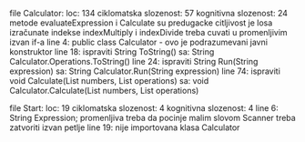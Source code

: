 file Calculator:
loc: 134
ciklomatska slozenost: 57
kognitivna slozenost: 24
metode evaluateExpression i Calculate su predugacke
citljivost je losa
izračunate indekse indexMultiply i indexDivide treba cuvati u promenljivim izvan if-a
line 4: public class Calculator - ovo je podrazumevani javni konstruktor
line 18: ispraviti String ToString() sa: String Calculator.Operations.ToString()
line 24: ispraviti String Run(String expression) sa: String Calculator.Run(String expression)
line 74: ispraviti void Calculate(List<Float> numbers, List<String> operations) 
        sa: void Calculator.Calculate(List<Float> numbers, List<String> operations)

file Start:
loc: 19
ciklomatska slozenost: 4
kognitivna slozenost: 4
line 6:  String Expression; promenljiva treba da pocinje malim slovom
Scanner treba zatvoriti izvan petlje
line 19: nije importovana klasa Calculator
